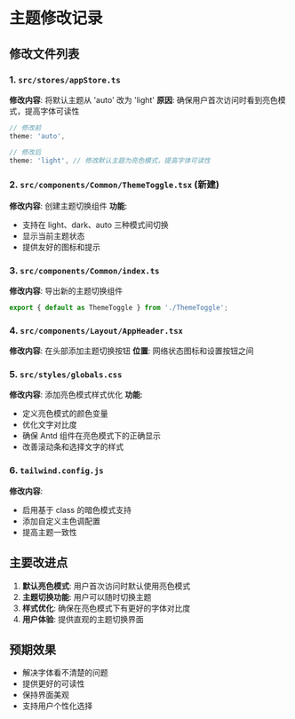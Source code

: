 # 主题修改记录

## 修改文件列表

### 1. `src/stores/appStore.ts`
**修改内容**: 将默认主题从 'auto' 改为 'light'
**原因**: 确保用户首次访问时看到亮色模式，提高字体可读性

```typescript
// 修改前
theme: 'auto',

// 修改后  
theme: 'light', // 修改默认主题为亮色模式，提高字体可读性
```

### 2. `src/components/Common/ThemeToggle.tsx` (新建)
**修改内容**: 创建主题切换组件
**功能**: 
- 支持在 light、dark、auto 三种模式间切换
- 显示当前主题状态
- 提供友好的图标和提示

### 3. `src/components/Common/index.ts`
**修改内容**: 导出新的主题切换组件
```typescript
export { default as ThemeToggle } from './ThemeToggle';
```

### 4. `src/components/Layout/AppHeader.tsx`
**修改内容**: 在头部添加主题切换按钮
**位置**: 网络状态图标和设置按钮之间

### 5. `src/styles/globals.css`
**修改内容**: 添加亮色模式样式优化
**功能**:
- 定义亮色模式的颜色变量
- 优化文字对比度
- 确保 Antd 组件在亮色模式下的正确显示
- 改善滚动条和选择文字的样式

### 6. `tailwind.config.js`
**修改内容**: 
- 启用基于 class 的暗色模式支持
- 添加自定义主色调配置
- 提高主题一致性

## 主要改进点

1. **默认亮色模式**: 用户首次访问时默认使用亮色模式
2. **主题切换功能**: 用户可以随时切换主题
3. **样式优化**: 确保在亮色模式下有更好的字体对比度
4. **用户体验**: 提供直观的主题切换界面

## 预期效果

- 解决字体看不清楚的问题
- 提供更好的可读性
- 保持界面美观
- 支持用户个性化选择